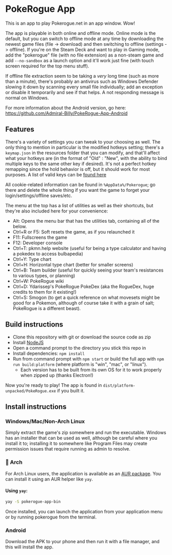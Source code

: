 # PokeRogue App
This is an app to play Pokerogue.net in an app window. Wow! 

The app is playable in both online and offline mode. Online mode is the default, but you can switch to offline mode at any time by downloading the newest game files (file -> download) and then switching to offline (settings -> offline). If you're on the Steam Deck and want to play in Gaming mode, add the "pokerogue" file (with no file extension) as a non-steam game and add `--no-sandbox` as a launch option and it'll work just fine (with touch screen required for the top menu stuff).

If offline file extraction seem to be taking a *very* long time (such as more than a minute), there's probably an antivirus such as Windows Defender slowing it down by scanning every small file individually; add an exception or disable it temporarily and see if that helps. A not responding message is normal on Windows.

For more information about the Android version, go here: https://github.com/Admiral-Billy/PokeRogue-App-Android

## Features
There's a variety of settings you can tweak to your choosing as well. The only thing to mention in particular is the modified hotkeys setting; there's a `keymap.json` in the resources folder that you can modify, and that'll affect what your hotkeys are (in the format of "Old" : "New", with the ability to bind multiple keys to the same other key if desired). It's not a perfect hotkey remapping since the hold behavior is off, but it should work for most purposes. A list of valid keys can be [found here](https://www.electronjs.org/docs/latest/api/accelerator)

All cookie-related information can be found in `%AppData%/Pokerogue`; go there and delete the whole thing if you want the game to forget your login/settings/offline saves/etc.

The menu at the top has a list of utilities as well as their shortcuts, but they're also included here for your convenience:
- Alt: Opens the menu bar that has the utilities tab, containing all of the below.  
- Ctrl+R or F5: Soft resets the game, as if you relaunched it  
- F11: Fullscreens the game  
- F12: Developer console  
- Ctrl+T: pkmn.help website (useful for being a type calculator and having a pokedex to access bulbapedia)  
- Ctrl+Y: Type chart
- Ctrl+H: Horizontal type chart (better for smaller screens)
- Ctrl+B: Team builder (useful for quickly seeing your team's resistances to various types, or planning)  
- Ctrl+W: PokeRogue wiki  
- Ctrl+D: Ydarissep's PokeRogue PokeDex (aka the RogueDex, huge credits to them for it existing!)
- Ctrl+S: Smogon (to get a quick reference on what movesets might be good for a Pokemon, although of course take it with a grain of salt; PokeRogue is a different beast).  

## Build instructions

- Clone this repository with git or download the source code as zip
- Install [NodeJS](https://nodejs.org/en)
- Open a command prompt to the directory you stick this repo in
- Install dependencies: `npm install` 
- Run from command prompt with `npm start` or build the full app with `npm run build:platform` (where platform is "win", "mac", or "linux").
  - Each version has to be built from its own OS for it to work properly when zipped up (thanks Electron!)

Now you're ready to play! The app is found in `dist/platform-unpacked/PokeRogue.exe` if you built it.

## Install instructions

### Windows/Mac/Non-Arch Linux
Simply extract the game's zip somewhere and run the executable. Windows has an installer that can be used as well, although be careful where you install it to; installing it to somewhere like Program Files may create permission issues that require running as admin to resolve.

### 🐧 Arch
For Arch Linux users, the application is available as an [AUR package](https://aur.archlinux.org/packages/pokerogue-app-bin). You can install it using an AUR helper like `yay`.

#### Using `yay`:
```sh
yay -S pokerogue-app-bin
```

Once installed, you can launch the application from your application menu or by running pokerogue from the terminal.

### Android
Download the APK to your phone and then run it with a file manager, and this will install the app.
